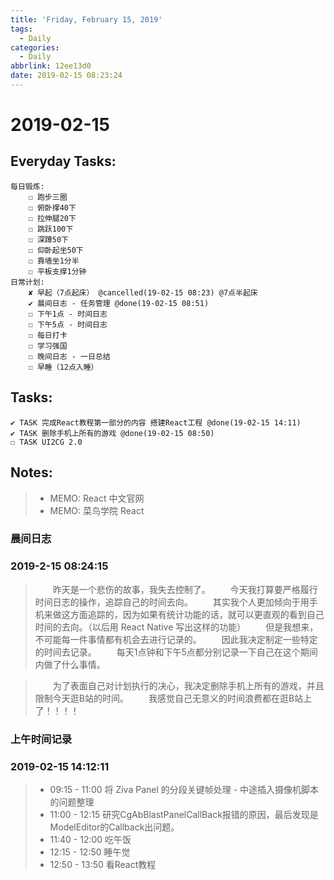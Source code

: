 ```yaml
---
title: 'Friday, February 15, 2019'
tags:
  - Daily
categories:
  - Daily
abbrlink: 12ee13d0
date: 2019-02-15 08:23:24
---
```


#  2019-02-15

<!-- more -->

## Everyday Tasks:
    每日锻炼:
        ☐ 跑步三圈
        ☐ 俯卧撑40下
        ☐ 拉伸腿20下
        ☐ 跳跃100下
        ☐ 深蹲50下
        ☐ 仰卧起坐50下
        ☐ 靠墙坐1分半
        ☐ 平板支撑1分钟
    日常计划:
        ✘ 早起（7点起床） @cancelled(19-02-15 08:23) @7点半起床
        ✔ 晨间日志 - 任务管理 @done(19-02-15 08:51)
        ☐ 下午1点 - 时间日志
        ☐ 下午5点 - 时间日志
        ☐ 每日打卡
        ☐ 学习强国
        ☐ 晚间日志 - 一日总结
        ☐ 早睡（12点入睡）

## Tasks:
    ✔ TASK 完成React教程第一部分的内容 搭建React工程 @done(19-02-15 14:11)
    ✔ TASK 删除手机上所有的游戏 @done(19-02-15 08:50)
    ☐ TASK UI2CG 2.0

## Notes:
> - MEMO: React 中文官网
> - MEMO: 菜鸟学院 React

### 晨间日志 
### 2019-2-15 08:24:15
> &emsp;&emsp;昨天是一个悲伤的故事，我失去控制了。
> &emsp;&emsp;今天我打算要严格履行时间日志的操作，追踪自己的时间去向。
> &emsp;&emsp;其实我个人更加倾向于用手机来做这方面追踪的，因为如果有统计功能的话，就可以更直观的看到自己时间的去向。（以后用 React Native 写出这样的功能）
> &emsp;&emsp;但是我想来，不可能每一件事情都有机会去进行记录的。
> &emsp;&emsp;因此我决定制定一些特定的时间去记录。
> &emsp;&emsp;每天1点钟和下午5点都分别记录一下自己在这个期间内做了什么事情。

> &emsp;&emsp;为了表面自己对计划执行的决心，我决定删除手机上所有的游戏，并且限制今天逛B站的时间。
> &emsp;&emsp;我感觉自己无意义的时间浪费都在逛B站上了！！！！

### 上午时间记录
### 2019-02-15 14:12:11
> - 09:15 - 11:00 将 Ziva Panel 的分段关键帧处理 - 中途插入摄像机脚本的问题整理
> - 11:00 - 12:15 研究CgAbBlastPanelCallBack报错的原因，最后发现是ModelEditor的Callback出问题。
> - 11:40 - 12:00 吃午饭
> - 12:15 - 12:50 睡午觉
> - 12:50 - 13:50 看React教程